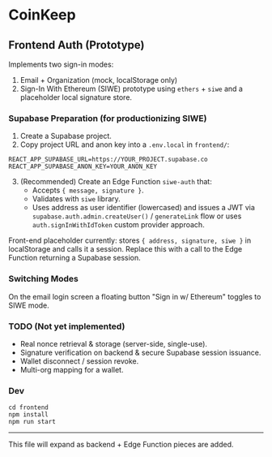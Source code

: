 # CoinKeep

## Frontend Auth (Prototype)

Implements two sign-in modes:

1. Email + Organization (mock, localStorage only)
2. Sign-In With Ethereum (SIWE) prototype using `ethers` + `siwe` and a placeholder local signature store.

### Supabase Preparation (for productionizing SIWE)

1. Create a Supabase project.
2. Copy project URL and anon key into a `.env.local` in `frontend/`:

```
REACT_APP_SUPABASE_URL=https://YOUR_PROJECT.supabase.co
REACT_APP_SUPABASE_ANON_KEY=YOUR_ANON_KEY
```

3. (Recommended) Create an Edge Function `siwe-auth` that: 
	- Accepts `{ message, signature }`.
	- Validates with `siwe` library.
	- Uses address as user identifier (lowercased) and issues a JWT via `supabase.auth.admin.createUser()` / `generateLink` flow or uses `auth.signInWithIdToken` custom provider approach.

Front-end placeholder currently: stores `{ address, signature, siwe }` in localStorage and calls it a session. Replace this with a call to the Edge Function returning a Supabase session.

### Switching Modes

On the email login screen a floating button "Sign in w/ Ethereum" toggles to SIWE mode.

### TODO (Not yet implemented)

- Real nonce retrieval & storage (server-side, single-use).
- Signature verification on backend & secure Supabase session issuance.
- Wallet disconnect / session revoke.
- Multi-org mapping for a wallet.

### Dev

```
cd frontend
npm install
npm run start
```

---
This file will expand as backend + Edge Function pieces are added.